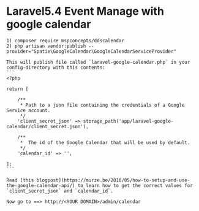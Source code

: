 # Laravel5.4 Event Manage with google calendar
	
	1) composer require mspconcepts/ddscalendar
	2) php artisan vendor:publish --provider="Spatie\GoogleCalendar\GoogleCalendarServiceProvider"

	This will publish file called `laravel-google-calendar.php` in your config-directory with this contents:
	```
	<?php

	return [

	    /**
	     * Path to a json file containing the credentials of a Google Service account.
	     */
	    'client_secret_json' => storage_path('app/laravel-google-calendar/client_secret.json'),

	    /**
	     *  The id of the Google Calendar that will be used by default.
	     */
	    'calendar_id' => '',

	];
	```

	Read [this blogpost](https://murze.be/2016/05/how-to-setup-and-use-the-google-calendar-api/) to learn how to get the correct values for `client_secret_json` and `calendar_id`.
	
    Now go to ==> http://<YOUR DOMAIN>/admin/calendar